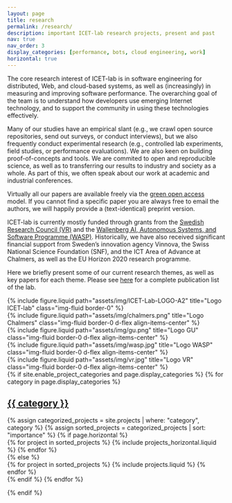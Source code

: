```yaml
---
layout: page
title: research
permalink: /research/
description: important ICET-lab research projects, present and past
nav: true
nav_order: 3
display_categories: [performance, bots, cloud engineering, work]
horizontal: true
---
```


<div class="row">
  <div class="col-md-8">
    <p>
      The core research interest of ICET-lab is in software engineering for distributed, Web, and cloud-based systems, as well as (increasingly) in measuring and improving software performance. The overarching goal of the team is to understand how developers use emerging Internet technology, and to support the community in using these technologies effectively.
    </p>
    <p>
      Many of our studies have an empirical slant (e.g., we crawl open source repositories, send out surveys, or conduct interviews), but we also frequently conduct experimental research (e.g., controlled lab experiments, field studies, or performance evaluations). We are also keen on building proof-of-concepts and tools. We are commited to open and reproducible science, as well as to transferring our results to industry and society as a whole. As part of this, we often speak about our work at academic and industrial conferences.
    </p>
    <p>
      Virtually all our papers are available freely via the <a href="https://avandeursen.com/2016/11/06/green-open-access-faq/">green open access</a> model. If you cannot find a specific paper you are always free to email the authors, we will happily provide a (text-identical) preprint version.
    </p>
    <p>
      ICET-lab is currently mostly funded through grants from the <a href="http://vr.se/">Swedish Research Council (VR)</a> and the <a href="http://wasp-sweden.org/">Wallenberg AI, Autonomous Systems, and Software Programme (WASP)</a>. Historically, we have also received significant financial support from Sweden’s innovation agency Vinnova, the Swiss National Science Foundation (SNF), and the ICT Area of Advance at Chalmers, as well as the EU Horizon 2020 research programme.
    </p>
    <p>
      Here we briefly present some of our current research themes, as well as key papers for each theme. Please see <a href="https://icetlab.github.io/icetlab/publications/">here</a> for a complete publication list of the lab.
    </p>
  </div>

  <div class="col-md-4">
      <div class="row justify-content-sm-center">
        <div class="col-sm-8 mt-3 mt-md-0">
            {% include figure.liquid path="assets/img/ICET-Lab-LOGO-A2" title="Logo ICET-lab" class="img-fluid border-0" %}
        </div>  
      </div>
      <div class="row justify-content-sm-center">
        <div class="col-sm-6 mt-3 mt-md-0">
            {% include figure.liquid path="assets/img/chalmers.png" title="Logo Chalmers" class="img-fluid border-0 d-flex align-items-center" %}
        </div>
        <div class="col-sm-6 mt-3 mt-md-0">
            {% include figure.liquid path="assets/img/gu.png" title="Logo GU" class="img-fluid border-0 d-flex align-items-center" %}
        </div>
      </div>
      <div class="row justify-content-sm-center">
        <div class="col-sm-8 mt-3 mt-md-0">
          {% include figure.liquid path="assets/img/wasp.jpg" title="Logo WASP" class="img-fluid border-0 d-flex align-items-center" %}
        </div>
        <div class="col-sm-4 mt-3 mt-md-0">
          {% include figure.liquid path="assets/img/vr.jpg" title="Logo VR" class="img-fluid border-0 d-flex align-items-center" %}
        </div>
      </div>
    </div>
</div>

<!-- pages/projects.md -->
<div class="projects">
{% if site.enable_project_categories and page.display_categories %}
  <!-- Display categorized projects -->
  {% for category in page.display_categories %}
  <a id="{{ category }}" href=".#{{ category }}">
    <h2 class="category">{{ category }}</h2>
  </a>
  {% assign categorized_projects = site.projects | where: "category", category %}
  {% assign sorted_projects = categorized_projects | sort: "importance" %}
  <!-- Generate cards for each project -->
  {% if page.horizontal %}
  <div class="container">
    <div class="row row-cols-1 row-cols-md-2">
    {% for project in sorted_projects %}
      {% include projects_horizontal.liquid %}
    {% endfor %}
    </div>
  </div>
  {% else %}
  <div class="row row-cols-1 row-cols-md-3">
    {% for project in sorted_projects %}
      {% include projects.liquid %}
    {% endfor %}
  </div>
  {% endif %}
  {% endfor %}

{% endif %}